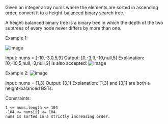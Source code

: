 Given an integer array nums where the elements are sorted in ascending order, convert it to a height-balanced binary search tree.

A height-balanced binary tree is a binary tree in which the depth of the two subtrees of every node never differs by more than one.

 

Example 1:

![image](https://user-images.githubusercontent.com/34153546/125229965-71999200-e30a-11eb-84d7-664b0eb2256e.png)


Input: nums = [-10,-3,0,5,9]
Output: [0,-3,9,-10,null,5]
Explanation: [0,-10,5,null,-3,null,9] is also accepted:
![image](https://user-images.githubusercontent.com/34153546/125229982-7a8a6380-e30a-11eb-83e5-d16745282303.png)



Example 2:
![image](https://user-images.githubusercontent.com/34153546/125230001-837b3500-e30a-11eb-832c-6c2f50d3fe2c.png)


Input: nums = [1,3]
Output: [3,1]
Explanation: [1,3] and [3,1] are both a height-balanced BSTs.

 

Constraints:

    1 <= nums.length <= 104
    -104 <= nums[i] <= 104
    nums is sorted in a strictly increasing order.

